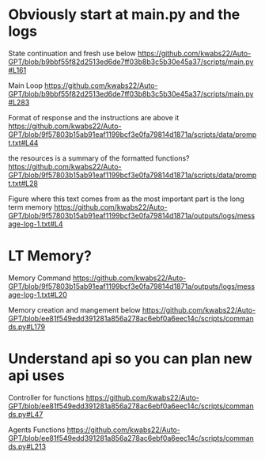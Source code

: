 # Obviously start at main.py and the logs 

State continuation and fresh use below
https://github.com/kwabs22/Auto-GPT/blob/b9bbf55f82d2513ed6de7ff03b8b3c5b30e45a37/scripts/main.py#L161

Main Loop 
https://github.com/kwabs22/Auto-GPT/blob/b9bbf55f82d2513ed6de7ff03b8b3c5b30e45a37/scripts/main.py#L283

Format of response and the instructions are above it
https://github.com/kwabs22/Auto-GPT/blob/9f57803b15ab91eaf1199bcf3e0fa79814d1871a/scripts/data/prompt.txt#L44

the resources is a summary of the formatted functions?
https://github.com/kwabs22/Auto-GPT/blob/9f57803b15ab91eaf1199bcf3e0fa79814d1871a/scripts/data/prompt.txt#L28

Figure where this text comes from as the most important part is the long term memory
https://github.com/kwabs22/Auto-GPT/blob/9f57803b15ab91eaf1199bcf3e0fa79814d1871a/outputs/logs/message-log-1.txt#L4

# LT Memory?
Memory Command
https://github.com/kwabs22/Auto-GPT/blob/9f57803b15ab91eaf1199bcf3e0fa79814d1871a/outputs/logs/message-log-1.txt#L20

Memory creation and mangement below
https://github.com/kwabs22/Auto-GPT/blob/ee81f549edd391281a856a278ac6ebf0a6eec14c/scripts/commands.py#L179

# Understand api so you can plan new api uses

Controller for functions
https://github.com/kwabs22/Auto-GPT/blob/ee81f549edd391281a856a278ac6ebf0a6eec14c/scripts/commands.py#L47

Agents Functions
https://github.com/kwabs22/Auto-GPT/blob/ee81f549edd391281a856a278ac6ebf0a6eec14c/scripts/commands.py#L213

